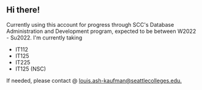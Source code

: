 ## Hi there!

Currently using this account for progress through SCC's Database Administration and Development program, expected to be between W2022 - Su2022.
I'm currently taking
- IT112
- IT125
- IT225
- IT125 (NSC)

If needed, please contact @  [louis.ash-kaufman@seattlecolleges.edu.](mailto:louis.ash-kaufman@seattlecolleges.edu)

<!--
**lashkscc/lashkscc** is a ✨ _special_ ✨ repository because its `README.md` (this file) appears on your GitHub profile.

Here are some ideas to get you started:

- 🔭 I’m currently working on ...
- 🌱 I’m currently learning ...
- 👯 I’m looking to collaborate on ...
- 🤔 I’m looking for help with ...
- 💬 Ask me about ...
- 📫 How to reach me: ...
- 😄 Pronouns: ...
- ⚡ Fun fact: ...
-->
